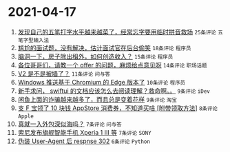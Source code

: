 # 2021-04-17

1. [发现自己的五笔打字水平越来越菜了，经常忘字要用临时拼音救场](https://www.v2ex.com/t/771228) `25条评论` `五笔字型输入法`
1. [尴尬的面试题，没有解决，估计面试官在后台偷笑](https://www.v2ex.com/t/771236) `18条评论` `程序员`
1. [脑洞一下，房子除出租外，如何创造收入？](https://www.v2ex.com/t/771230) `15条评论` `程序员`
1. [各位哥哥们，请教一个 offer 的问题，麻烦给点意见呀](https://www.v2ex.com/t/771222) `14条评论` `职场话题`
1. [V2 是不是被墙了？](https://www.v2ex.com/t/771224) `11条评论` `问与答`
1. [Windows 推送基于 Chromium 的 Edge 版本了](https://www.v2ex.com/t/771232) `10条评论` `程序员`
1. [新手求问， swiftui 的文档应该怎么去阅读理解？救命啊。。](https://www.v2ex.com/t/771241) `9条评论` `iDev`
1. [闲鱼上面的诈骗越来越多了，而且总是变着花样](https://www.v2ex.com/t/771226) `9条评论` `淘宝`
1. [支 F 宝领了 10 块钱 AppStore 消费券，不知道买啥 [附带领取方法]](https://www.v2ex.com/t/771227) `8条评论` `Apple`
1. [真就一入外包深似海吗？](https://www.v2ex.com/t/771246) `7条评论` `问与答`
1. [索尼发布旗舰智能手机 Xperia 1 III 等](https://www.v2ex.com/t/771242) `7条评论` `SONY`
1. [伪装 User-Agent 后 respnse 302](https://www.v2ex.com/t/771251) `6条评论` `Python`
